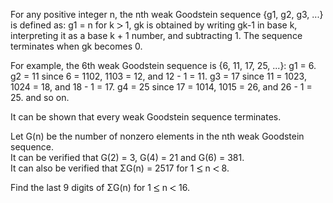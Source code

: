   <p>  For any positive integer n, the nth weak Goodstein sequence {g1, g2, g3, ...} is defined as:     g1 = n   for k <img src='images/symbol_gt.gif' width='10' height='10' alt='&gt;' border='0' style='vertical-align:middle;' /> 1, gk is obtained by writing gk-1 in base k, interpreting it as a base k + 1 number, and subtracting 1.    The sequence terminates when gk becomes 0.  </p>  <p>  For example, the 6th weak Goodstein sequence is {6, 11, 17, 25, ...}:     g1 = 6.   g2 = 11 since 6 = 1102, 1103 = 12, and 12 - 1 = 11.   g3 = 17 since 11 = 1023, 1024 = 18, and 18 - 1 = 17.   g4 = 25 since 17 = 1014, 1015 = 26, and 26 - 1 = 25.    and so on.  </p>  <p>  It can be shown that every weak Goodstein sequence terminates.  </p>  <p>  Let G(n) be the number of nonzero elements in the nth weak Goodstein sequence.<br />  It can be verified that G(2) = 3, G(4) = 21 and G(6) = 381.<br />  It can also be verified that &Sigma;G(n) = 2517 for 1 <img src='images/symbol_le.gif' width='10' height='12' alt='&le;' border='0' style='vertical-align:middle;' /> n <img src='images/symbol_lt.gif' width='10' height='10' alt='&lt;' border='0' style='vertical-align:middle;' /> 8.  </p>  <p>  Find the last 9 digits of &Sigma;G(n) for 1 <img src='images/symbol_le.gif' width='10' height='12' alt='&le;' border='0' style='vertical-align:middle;' /> n <img src='images/symbol_lt.gif' width='10' height='10' alt='&lt;' border='0' style='vertical-align:middle;' /> 16.  </p>  